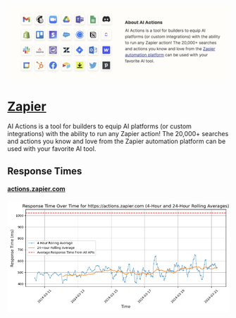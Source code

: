 [![Visit Zapier](imagePreview.png)](https://zapier.com)

# [Zapier](https://zapier.com)

AI Actions is a tool for builders to equip AI platforms (or custom integrations) with the ability to run any Zapier action! The 20,000+ searches and actions you know and love from the Zapier automation platform can be used with your favorite AI tool.

## Response Times

#### [actions.zapier.com](https://actions.zapier.com)

![actions.zapier.com](response-time-charts/616374696f6e732e7a61706965722e636f6d.png)
